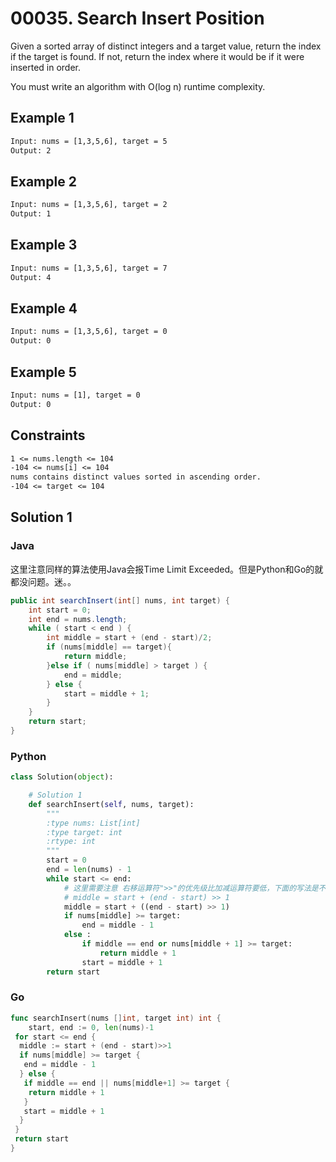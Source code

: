 # 00035. Search Insert Position

Given a sorted array of distinct integers and a target value, return the index if the target is found. If not, return the index where it would be if it were inserted in order.

You must write an algorithm with O(log n) runtime complexity.

## Example 1

```txt
Input: nums = [1,3,5,6], target = 5
Output: 2
```

## Example 2

```txt
Input: nums = [1,3,5,6], target = 2
Output: 1
```

## Example 3

```txt
Input: nums = [1,3,5,6], target = 7
Output: 4
```

## Example 4

```txt
Input: nums = [1,3,5,6], target = 0
Output: 0
```

## Example 5

```txt
Input: nums = [1], target = 0
Output: 0
```

## Constraints

```txt
1 <= nums.length <= 104
-104 <= nums[i] <= 104
nums contains distinct values sorted in ascending order.
-104 <= target <= 104
```

## Solution 1

### Java

这里注意同样的算法使用Java会报Time Limit Exceeded。但是Python和Go的就都没问题。迷。。

```java
public int searchInsert(int[] nums, int target) {
    int start = 0;
    int end = nums.length;
    while ( start < end ) {
        int middle = start + (end - start)/2;
        if (nums[middle] == target){
            return middle;
        }else if ( nums[middle] > target ) {
            end = middle;
        } else {
            start = middle + 1;
        }
    }
    return start;
}
```

### Python

```python
class Solution(object):

    # Solution 1
    def searchInsert(self, nums, target):
        """ 
        :type nums: List[int]
        :type target: int
        :rtype: int
        """
        start = 0
        end = len(nums) - 1
        while start <= end:
            # 这里需要注意 右移运算符">>"的优先级比加减运算符要低，下面的写法是不对的：
            # middle = start + (end - start) >> 1
            middle = start + ((end - start) >> 1)
            if nums[middle] >= target:
                end = middle - 1
            else :
                if middle == end or nums[middle + 1] >= target:
                    return middle + 1
                start = middle + 1  
        return start
```

### Go

```go
func searchInsert(nums []int, target int) int {
    start, end := 0, len(nums)-1
 for start <= end {
  middle := start + (end - start)>>1
  if nums[middle] >= target {
   end = middle - 1
  } else {
   if middle == end || nums[middle+1] >= target {
    return middle + 1
   }
   start = middle + 1
  }
 }
 return start
}
```
